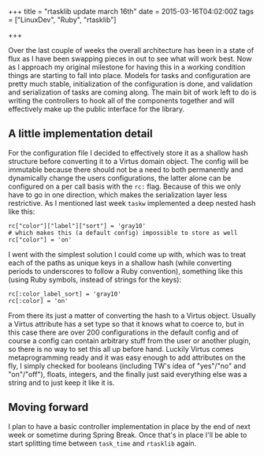+++
title = "rtasklib update march 16th"
date = 2015-03-16T04:02:00Z
tags = ["LinuxDev", "Ruby", "rtasklib"]

+++

Over the last couple of weeks the overall architecture has been in a state of flux as I have been swapping pieces in out to see what will work best. Now as I approach my original milestone for having this in a working condition things are starting to fall into place. Models for tasks and configuration are pretty much stable, initialization of the configuration is done, and validation and serialization of tasks are coming along. The main bit of work left to do is writing the controllers to hook all of the components together and will effectively make up the public interface for the library.

<!-- more -->

## A little implementation detail

For the configuration file I decided to effectively store it as a shallow hash structure before converting it to a Virtus domain object. The config will be immutable because there should not be a need to both permanently and dynamically change the users configurations, the latter alone can be configured on a per call basis with the `rc:` flag. Because of this we only have to go in one direction, which makes the serialization layer less restrictive. As I mentioned last week `taskw` implemented a deep nested hash like this:

~~~
rc["color"]["label"]["sort"] = 'gray10'
# which makes this (a default config) impossible to store as well
rc["color"] = 'on'
~~~

I went with the simplest solution I could come up with, which was to treat each of the paths as unique keys in a shallow hash (while converting periods to underscores to follow a Ruby convention), something like this (using Ruby symbols, instead of strings for the keys):

~~~
rc[:color_label_sort] = 'gray10'
rc[:color] = 'on'
~~~

From there its just a matter of converting the hash to a Virtus object. Usually a Virtus attribute has a set type so that it knows what to coerce to, but in this case there are over 200 configurations in the default config and of course a config can contain arbitrary stuff from the user or another plugin, so there is no way to set this all up before hand. Luckily Virtus comes metaprogramming ready and it was easy enough to add attributes on the fly, I simply checked for booleans (including TW's idea of "yes"/"no" and "on"/"off"), floats, integers, and the finally just said everything else was a string and to just keep it like it is.

## Moving forward

I plan to have a basic controller implementation in place by the end of next week or sometime during Spring Break. Once that's in place I'll be able to start splitting time between `task_time` and `rtasklib` again.
